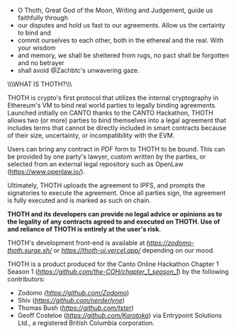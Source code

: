 - O Thoth, Great God of the Moon, Writing and Judgement, guide us faithfully through
- our disputes and hold us fast to our agreements. Allow us the certainty to bind and
- commit ourselves to each other, both in the ethereal and the real. With your wisdom
- and memory, we shall be sheltered from rugs, no pact shall be forgotten and no betrayer
- shall avoid @Zachbtc's unwavering gaze.

\\\\\WHAT IS THOTH?\\\\\

THOTH is crypto's first protocol that utilizes the internal cryptography in Ethereum's VM to bind 
real world parties to legally binding agreements. Launched initially on CANTO thanks to the CANTO 
Hackathon, THOTH allows two (or more) parties to bind themselves into a legal agreement that includes
terms that cannot be directly included in smart contracts because of their size, uncertainty, or 
incompatibility with the EVM.

Users can bring any contract in PDF form to THOTH to be bound. This can be provided by one party's 
lawyer, custom written by the parties, or selected from an external legal repository such as OpenLaw 
(https://www.openlaw.io/).

Ultimately, THOTH uploads the agreement to IPFS, and prompts the signatories to execute the agreement. 
Once all parties sign, the agreement is fully executed and is marked as such on chain.

<b>THOTH and its developers can provide no legal advice or opinions as to the legality of any contracts 
  agreed to and executed on THOTH. Use of and reliance of THOTH is entirely at the user's risk.</b>

THOTH's development front-end is available at <i>https://zodomo-thoth.surge.sh/ </i> or 
<i>https://thoth-ui.vercel.app/</i> depending on our mood.

THOTH is a product produced for the Canto Online Hackathon Chapter 1 Season 1 
(<i>https://github.com/the-COH/chapter_1_season_1</i>) by the following contributors:
- Zodomo <i>(https://github.com/Zodomo</i>)
- Shiv (<i>https://github.com/nerderlyne</i>)
- Thomas Bush (<i>https://github.com/tster</i>)
- Geoff Costeloe (<i>https://github.com/Karotoka</i>) via Entrypoint Solutions Ltd., a 
registered British Columbia corporation.
